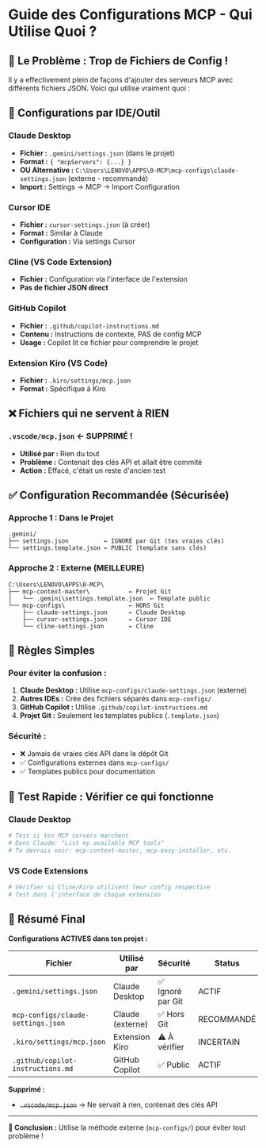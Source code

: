 # Guide des Configurations MCP - Qui Utilise Quoi ?

## 🤔 **Le Problème : Trop de Fichiers de Config !**

Il y a effectivement plein de façons d'ajouter des serveurs MCP avec différents fichiers JSON. Voici qui utilise vraiment quoi :

## 📁 **Configurations par IDE/Outil**

### **Claude Desktop**
- **Fichier :** `.gemini/settings.json` (dans le projet)
- **Format :** `{ "mcpServers": {...} }`
- **OU Alternative :** `C:\Users\LENOVO\APPS\0-MCP\mcp-configs\claude-settings.json` (externe - recommandé)
- **Import :** Settings → MCP → Import Configuration

### **Cursor IDE**
- **Fichier :** `cursor-settings.json` (à créer)
- **Format :** Similar à Claude
- **Configuration :** Via settings Cursor

### **Cline (VS Code Extension)**
- **Fichier :** Configuration via l'interface de l'extension
- **Pas de fichier JSON direct**

### **GitHub Copilot**
- **Fichier :** `.github/copilot-instructions.md`
- **Contenu :** Instructions de contexte, PAS de config MCP
- **Usage :** Copilot lit ce fichier pour comprendre le projet

### **Extension Kiro (VS Code)**
- **Fichier :** `.kiro/settings/mcp.json`
- **Format :** Spécifique à Kiro

## ❌ **Fichiers qui ne servent à RIEN**

### **`.vscode/mcp.json`** ← SUPPRIMÉ !
- **Utilisé par :** Rien du tout
- **Problème :** Contenait des clés API et allait être commité
- **Action :** Effacé, c'était un reste d'ancien test

## ✅ **Configuration Recommandée (Sécurisée)**

### **Approche 1 : Dans le Projet**
```
.gemini/
├── settings.json          ← IGNORÉ par Git (tes vraies clés)
└── settings.template.json ← PUBLIC (template sans clés)
```

### **Approche 2 : Externe (MEILLEURE)**
```
C:\Users\LENOVO\APPS\0-MCP\
├── mcp-context-master\           ← Projet Git
│   └── .gemini\settings.template.json  ← Template public
└── mcp-configs\                  ← HORS Git
    ├── claude-settings.json      ← Claude Desktop
    ├── cursor-settings.json      ← Cursor IDE
    └── cline-settings.json       ← Cline
```

## 🎯 **Règles Simples**

### **Pour éviter la confusion :**
1. **Claude Desktop :** Utilise `mcp-configs/claude-settings.json` (externe)
2. **Autres IDEs :** Crée des fichiers séparés dans `mcp-configs/`
3. **GitHub Copilot :** Utilise `.github/copilot-instructions.md`
4. **Projet Git :** Seulement les templates publics (`.template.json`)

### **Sécurité :**
- ❌ Jamais de vraies clés API dans le dépôt Git
- ✅ Configurations externes dans `mcp-configs/`
- ✅ Templates publics pour documentation

## 🔧 **Test Rapide : Vérifier ce qui fonctionne**

### **Claude Desktop**
```bash
# Test si tes MCP servers marchent
# Dans Claude: "List my available MCP tools"
# Tu devrais voir: mcp-context-master, mcp-easy-installer, etc.
```

### **VS Code Extensions**
```bash
# Vérifier si Cline/Kiro utilisent leur config respective
# Test dans l'interface de chaque extension
```

## 📝 **Résumé Final**

**Configurations ACTIVES dans ton projet :**

| Fichier | Utilisé par | Sécurité | Status |
|---------|-------------|----------|---------|
| `.gemini/settings.json` | Claude Desktop | ✅ Ignoré par Git | ACTIF |
| `mcp-configs/claude-settings.json` | Claude (externe) | ✅ Hors Git | RECOMMANDÉ |
| `.kiro/settings/mcp.json` | Extension Kiro | ⚠️ À vérifier | INCERTAIN |
| `.github/copilot-instructions.md` | GitHub Copilot | ✅ Public | ACTIF |

**Supprimé :**
- ~~`.vscode/mcp.json`~~ → Ne servait à rien, contenait des clés API

---

**🎯 Conclusion :** Utilise la méthode externe (`mcp-configs/`) pour éviter tout problème !